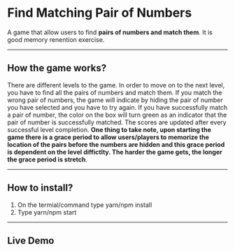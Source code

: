 # Find Matching Pair of Numbers

A game that allow users to find **pairs of numbers and match them**. It is good memory renention exercise.

---
## How the game works?

There are different levels to the game. In order to move on to the next level, you have to find all the pairs of numbers and match them. If you match the wrong pair of numbers, the game will indicate by hiding the pair of number you have selected and you have to try again. If you have successfully match a pair of number, the color on the box will turn green as an indicator that the pair of number is successfully matched. The scores are updated after every successful level completion. **One thing to take note, upon starting the game there is a grace period to allow users/players to memorize the location of the pairs before the numbers are hidden and this grace period is dependent on the level diffictlty. The harder the game gets, the longer the grace period is stretch**.

---

## How to install?

1) On the termial/command type yarn/npm install
2) Type yarn/npm start

---

## Live Demo



